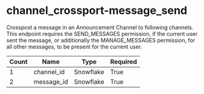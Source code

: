 # channel_crossport-message_send 
Crosspost a message in an Announcement Channel to following channels. This endpoint requires the SEND_MESSAGES permission, if the current user sent the message, or additionally the MANAGE_MESSAGES permission, for all other messages, to be present for the current user.

 Count | Name | Type | Required        
 ----|----|----|----
 1 | channel_id | Snowflake | True
 2 | message_id | Snowflake | True
